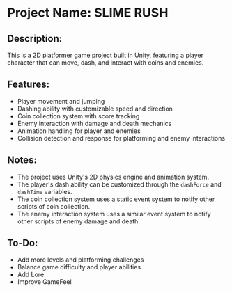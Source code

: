 # Project Name: SLIME RUSH

## Description:
This is a 2D platformer game project built in Unity, featuring a player character that can move, dash, and interact with coins and enemies.

## Features:

* Player movement and jumping
* Dashing ability with customizable speed and direction
* Coin collection system with score tracking
* Enemy interaction with damage and death mechanics
* Animation handling for player and enemies
* Collision detection and response for platforming and enemy interactions

## Notes:

* The project uses Unity's 2D physics engine and animation system.
* The player's dash ability can be customized through the `dashForce` and `dashTime` variables.
* The coin collection system uses a static event system to notify other scripts of coin collection.
* The enemy interaction system uses a similar event system to notify other scripts of enemy damage and death.

## To-Do:

* Add more levels and platforming challenges
* Balance game difficulty and player abilities
* Add Lore
* Improve GameFeel
